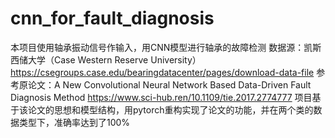 # cnn_for_fault_diagnosis
本项目使用轴承振动信号作输入，用CNN模型进行轴承的故障检测
数据源：凯斯西储大学（Case Western Reserve University）
https://csegroups.case.edu/bearingdatacenter/pages/download-data-file
参考原论文：A New Convolutional Neural Network Based Data-Driven Fault Diagnosis Method
https://www.sci-hub.ren/10.1109/tie.2017.2774777
项目基于该论文的思想和模型结构，用pytorch重构实现了论文的功能，并在两个类的数据类型下，准确率达到了100%
